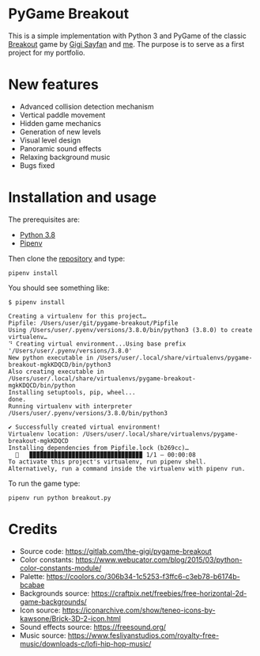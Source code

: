 # PyGame Breakout

This is a simple implementation with Python 3 and PyGame of the classic
[Breakout](https://en.wikipedia.org/wiki/Breakout_(video_game)) game by
[Gigi Sayfan]((https://gitlab.com/the-gigi)) and [me]((https://github.com/rapid-roger)). The purpose is
to serve as a first project for my portfolio.

# New features

- Advanced collision detection mechanism
- Vertical paddle movement
- Hidden game mechanics
- Generation of new levels
- Visual level design
- Panoramic sound effects
- Relaxing background music
- Bugs fixed

# Installation and usage

The prerequisites are:
- [Python 3.8](https://docs.python.org/3.8/) 
- [Pipenv](https://pipenv.readthedocs.io/en/latest/) 

Then clone the [repository](https://github.com/rapid-roger/breakout) and type:

```
pipenv install
```

You should see something like:

```
$ pipenv install

Creating a virtualenv for this project…
Pipfile: /Users/user/git/pygame-breakout/Pipfile
Using /Users/user/.pyenv/versions/3.8.0/bin/python3 (3.8.0) to create virtualenv…
⠙ Creating virtual environment...Using base prefix '/Users/user/.pyenv/versions/3.8.0'
New python executable in /Users/user/.local/share/virtualenvs/pygame-breakout-mgkKDQCD/bin/python3
Also creating executable in /Users/user/.local/share/virtualenvs/pygame-breakout-mgkKDQCD/bin/python
Installing setuptools, pip, wheel...
done.
Running virtualenv with interpreter /Users/user/.pyenv/versions/3.8.0/bin/python3

✔ Successfully created virtual environment!
Virtualenv location: /Users/user/.local/share/virtualenvs/pygame-breakout-mgkKDQCD
Installing dependencies from Pipfile.lock (b269cc)…
  🐍   ▉▉▉▉▉▉▉▉▉▉▉▉▉▉▉▉▉▉▉▉▉▉▉▉▉▉▉▉▉▉▉▉ 1/1 — 00:00:08
To activate this project's virtualenv, run pipenv shell.
Alternatively, run a command inside the virtualenv with pipenv run.
```

To run the game type:

```
pipenv run python breakout.py
```

# Credits

- Source code: https://gitlab.com/the-gigi/pygame-breakout
- Color constants: https://www.webucator.com/blog/2015/03/python-color-constants-module/
- Palette: https://coolors.co/306b34-1c5253-f3ffc6-c3eb78-b6174b-bcabae
- Backgrounds source: https://craftpix.net/freebies/free-horizontal-2d-game-backgrounds/
- Icon source: https://iconarchive.com/show/teneo-icons-by-kawsone/Brick-3D-2-icon.html
- Sound effects source: https://freesound.org/
- Music source: https://www.fesliyanstudios.com/royalty-free-music/downloads-c/lofi-hip-hop-music/